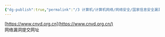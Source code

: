 ```yaml
---
{"dg-publish":true,"permalink":"/3 计算机/计算机网络/网络安全/国家信息安全漏洞共享平台/","title":"国家信息安全漏洞共享平台"}
---
```



[https://www.cnvd.org.cn](https://www.cnvd.org.cn/)  
网络漏洞提交网址